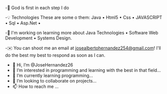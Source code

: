 -🙏  God is first in each step I do

-💡  Technologies These are some o them: Java • Html5 • Css • JAVASCRIPT • Sql • Asp.Net • 

-🌱  I'm working on learning more about Java Technologies • Software Web Development • Systems Design.

-✉️  You can shoot me an email at josealbertohernandez254@gmail.com! I'll do the best my best to respond as soon as I can.


- 👋 Hi, I’m @JoseHernandez26
- 👀 I’m interested in programming and learning with the best in that field...
- 🌱 I’m currently learning programming...
- 💞️ I’m looking to collaborate on projects...
- 📫 How to reach me ...

<!---
JoseHernandez26/JoseHernandez26 is a ✨ special ✨ repository because its `README.md` (this file) appears on your GitHub profile.
You can click the Preview link to take a look at your changes.
--->
